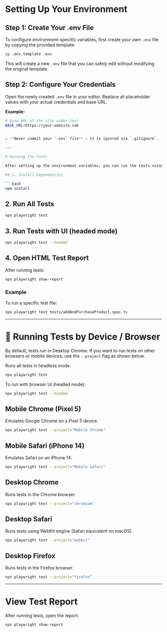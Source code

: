 # Setting Up Your Environment

## Step 1: Create Your .env File

To configure environment-specific variables, first create your own `.env` file by copying the provided template:

```bash
cp .env.template .env
```

This will create a new `.env` file that you can safely edit without modifying the original template.

## Step 2: Configure Your Credentials

Open the newly created `.env` file in your editor. Replace all placeholder values with your actual credentials and base URL.

**Example:**

````bash
# Base URL of the site under test
BASE_URL=https://your-website.com


⚠️ **Never commit your `.env` file** — it is ignored via `.gitignore`.

---

# Running the Tests

After setting up the environment variables, you can run the tests using the following commands.

## 1. Install Dependencies

```bash
npm install
````

## 2. Run All Tests

```bash
npx playwright test
```

## 3. Run Tests with UI (headed mode)

```bash
npx playwright test --headed
```

## 4. Open HTML Test Report

After running tests:

```bash
npx playwright show-report
```

### Example

To run a specific test file:

```bash
npx playwright test tests/addAndPurchaseProduct.spec.ts
```

---

# 🧪 Running Tests by Device / Browser

By default, tests run in Desktop Chrome. If you want to run tests on other browsers or mobile devices, use the `--project` flag as shown below.

Runs all tests in headless mode.

```bash
npx playwright test
```

To run with browser UI (headed mode):

```bash
npx playwright test --headed
```

## Mobile Chrome (Pixel 5)

Emulates Google Chrome on a Pixel 5 device.

```bash
npx playwright test --project="Mobile Chrome"
```

## Mobile Safari (iPhone 14)

Emulates Safari on an iPhone 14.

```bash
npx playwright test --project="Mobile Safari"
```

## Desktop Chrome

Runs tests in the Chrome browser.

```bash
npx playwright test --project="chromium"
```

## Desktop Safari

Runs tests using WebKit engine (Safari equivalent on macOS).

```bash
npx playwright test --project="webkit"
```

## Desktop Firefox

Runs tests in the Firefox browser.

```bash
npx playwright test --project="firefox"
```

---

# View Test Report

After running tests, open the report:

```bash
npx playwright show-report
```
